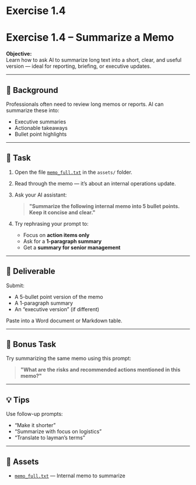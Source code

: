 # Exercise 1.4
# Exercise 1.4 – Summarize a Memo

**Objective:**  
Learn how to ask AI to summarize long text into a short, clear, and useful version — ideal for reporting, briefing, or executive updates.

---

## 🧠 Background

Professionals often need to review long memos or reports. AI can summarize these into:
- Executive summaries
- Actionable takeaways
- Bullet point highlights

---

## 📝 Task

1. Open the file [`memo_full.txt`](assets/memo_full.txt) in the `assets/` folder.
2. Read through the memo — it’s about an internal operations update.
3. Ask your AI assistant:

   > **"Summarize the following internal memo into 5 bullet points. Keep it concise and clear."**

4. Try rephrasing your prompt to:
   - Focus on **action items only**
   - Ask for a **1-paragraph summary**
   - Get a **summary for senior management**

---

## 🎯 Deliverable

Submit:
- A 5-bullet point version of the memo
- A 1-paragraph summary
- An “executive version” (if different)

Paste into a Word document or Markdown table.

---

## 🔁 Bonus Task

Try summarizing the same memo using this prompt:

> **"What are the risks and recommended actions mentioned in this memo?"**

---

## 💡 Tips

Use follow-up prompts:
- “Make it shorter”
- “Summarize with focus on logistics”
- “Translate to layman’s terms”

---

## 📁 Assets

- [`memo_full.txt`](assets/memo_full.txt) — Internal memo to summarize
